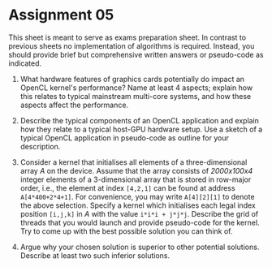 # Assignment 05

This sheet is meant to serve as exams preparation sheet.  In contrast to
previous sheets no implementation of algorithms is required.  Instead, you
should provide brief but comprehensive written answers or pseudo-code as
indicated.
  
 1. What hardware features of graphics cards potentially do impact an
    OpenCL kernel's performance? Name at least 4 aspects; explain how
    this relates to typical mainstream multi-core systems, and how these
    aspects affect the performance.

 2. Describe the typical components of an OpenCL application and explain
    how they relate to a typical host-GPU hardware setup. Use a sketch of
    a typical OpenCL application in pseudo-code as outline for your
    description.

 3. Consider a kernel that initialises all elements of a three-dimensional
    array _A_ on the device. Assume that the array consists of _2000x100x4_
    integer elements of a 3-dimensional array that is stored in row-major
    order, i.e., the element at index `[4,2,1]` can be found at address
    `A[4*400+2*4+1]`. For convenience, you may write `A[4][2][1]` to denote
    the above selection. Specify a kernel which initialises each legal index
    position `[i,j,k]` in _A_ with the value `i*i*i + j*j*j`. Describe the
    grid of threads that you would launch and provide pseudo-code for the
    kernel. Try to come up with the best possible solution you can think of.

 4. Argue why your chosen solution is superior to other potential solutions.
    Describe at least two such inferior solutions.
